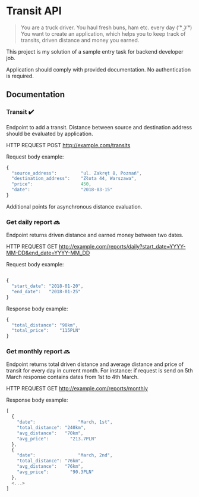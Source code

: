 
# Transit API

> You are a truck driver. You haul fresh buns, ham etc. every day ( ͡° ͜ʖ ͡°) You want to create an application,
 which helps you to keep track of transits, driven distance and money you earned.

This project is my solution of a sample entry task for backend developer job.
 
 Application should comply with provided documentation.
 No authentication is required.

## Documentation

### Transit :heavy_check_mark:

Endpoint to add a transit. Distance between source and destination address should be evaluated by application.

HTTP REQUEST POST http://example.com/transits

Request body example:
```javascript
{
  "source_address":         "ul. Zakręt 8, Poznań",
  "destination_address":    "Złota 44, Warszawa",
  "price":                  450,
  "date":                   "2018-03-15"
}
```
Additional points for asynchronous distance evaluation.

### Get daily report :soon:

Endpoint returns driven distance and earned money between two dates.

HTTP REQUEST GET http://example.com/reports/daily?start_date=YYYY-MM-DD&end_date=YYYY-MM_DD

Request body example:
```javascript

{
  "start_date": "2018-01-20",
  "end_date":   "2018-01-25"
}
```
Response body example:
```javascript
{
  "total_distance": "90km",
  "total_price":    "115PLN"
}
```

### Get monthly report :soon:

Endpoint returns total driven distance and average distance and price of transit for every day in current month. For instance: if request is send on 5th March response contains dates from 1st to 4th March.

HTTP REQUEST GET http://example.com/reports/monthly

Response body example:
```javascript
[
  {
    "date":                "March, 1st",
    "total_distance": "240km",
    "avg_distance":   "70km",
    "avg_price":        "213.7PLN"
  },
  {
    "date":                "March, 2nd",
    "total_distance": "76km",
    "avg_distance":   "76km",
    "avg_price":        "90.3PLN"
  },
  <...>
]
```

